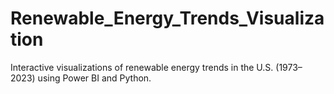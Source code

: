 # Renewable_Energy_Trends_Visualization
Interactive visualizations of renewable energy trends in the U.S. (1973–2023) using Power BI and Python.
